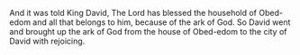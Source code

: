 And it was told King David, The Lord has blessed the household of Obed-edom and all that belongs to him, because of the ark of God. So David went and brought up the ark of God from the house of Obed-edom to the city of David with rejoicing.
